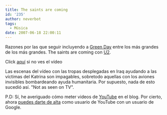 ```yaml
---
title: The saints are coming
id: '235'
author: neverbot
tags:
  - Música
date: 2007-06-18 22:00:11
---
```


Razones por las que seguir incluyendo a [Green Day](http://www.greenday.com/greenday.html) entre los más grandes de los más grandes. The saints are coming con [U2](http://www.u2.com/).

Click [aquí](http://www.youtube.com/watch?v=seGhTWE98DU) si no ves el vídeo

Las escenas del vídeo con las tropas desplegadas en Iraq ayudando a las víctimas del Katrina son impagables, sobretodo aquellas con los aviones invisibles bombardeando ayuda humanitaria. Por supuesto, nada de esto sucedió así. "Not as seen on TV".

P.D: Sí, he averiguado cómo meter videos de [YouTube](http://www.youtube.com/) en el blog. Por cierto, ahora [puedes darte de alta](http://www.microsiervos.com/archivo/internet/youtube-movil-google.html) como usuario de YouTube con un usuario de Google.